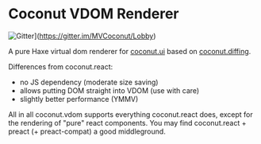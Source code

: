 # Coconut VDOM Renderer

![Gitter](https://badges.gitter.im/Join%20Chat.svg)](https://gitter.im/MVCoconut/Lobby)

A pure Haxe virtual dom renderer for [coconut.ui](https://github.com/MVCoconut/coconut.diffing) based on [coconut.diffing](https://github.com/MVCoconut/coconut.diffing).

Differences from coconut.react:

- no JS dependency (moderate size saving)
- allows putting DOM straight into VDOM (use with care)
- slightly better performance (YMMV)

All in all coconut.vdom supports everything coconut.react does, except for the rendering of "pure" react components. You may find coconut.react + preact (+ preact-compat) a good middleground.
